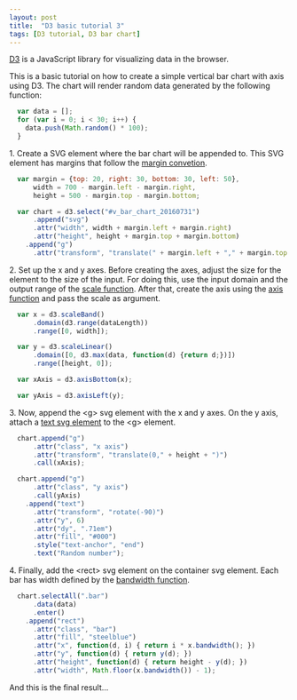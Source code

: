 ```yaml
---
layout: post
title:  "D3 basic tutorial 3"
tags: [D3 tutorial, D3 bar chart]
---
```


[D3](https://d3js.org/) is a JavaScript library for visualizing data in the browser.

This is a basic tutorial on how to create a simple vertical bar chart with axis using D3.
The chart will render random data generated by the following function:

```javascript
  var data = [];
  for (var i = 0; i < 30; i++) {
    data.push(Math.random() * 100);
  }
```

1\. Create a SVG element where the bar chart will be appended to. This SVG element has margins that follow the [margin convetion](https://bl.ocks.org/mbostock/3019563).

```javascript
  var margin = {top: 20, right: 30, bottom: 30, left: 50},
      width = 700 - margin.left - margin.right,
      height = 500 - margin.top - margin.bottom;

  var chart = d3.select("#v_bar_chart_20160731")
      .append("svg")
      .attr("width", width + margin.left + margin.right)
      .attr("height", height + margin.top + margin.bottom)
    .append("g")
      .attr("transform", "translate(" + margin.left + "," + margin.top + ")");
```

2\. Set up the x and y axes. Before creating the axes, adjust the size for the element to the size of the input. For doing this, use the input domain and the output range of the [scale function](https://github.com/d3/d3-scale). After that, create the axis using the [axis function](https://github.com/d3/d3-axis) and pass the scale as argument.

```javascript
  var x = d3.scaleBand()
      .domain(d3.range(dataLength))
      .range([0, width]);

  var y = d3.scaleLinear()
      .domain([0, d3.max(data, function(d) {return d;})])
      .range([height, 0]);

  var xAxis = d3.axisBottom(x);

  var yAxis = d3.axisLeft(y);
```

3\. Now, append the \<g\> svg element with the x and y axes. On the y axis, attach a [text svg element](https://developer.mozilla.org/pt-BR/docs/Web/SVG/Element/text) to the \<g\> element.

```javascript
  chart.append("g")
      .attr("class", "x axis")
      .attr("transform", "translate(0," + height + ")")
      .call(xAxis);

  chart.append("g")
      .attr("class", "y axis")
      .call(yAxis)
    .append("text")
      .attr("transform", "rotate(-90)")
      .attr("y", 6)
      .attr("dy", ".71em")
      .attr("fill", "#000")
      .style("text-anchor", "end")
      .text("Random number");
```

4\. Finally, add the \<rect\> svg element on the container svg element. Each bar has width defined by the [bandwidth function](https://github.com/d3/d3-scale#band_bandwidth).

```javascript
  chart.selectAll(".bar")
      .data(data)
      .enter()
    .append("rect")
      .attr("class", "bar")
      .attr("fill", "steelblue")
      .attr("x", function(d, i) { return i * x.bandwidth(); })
      .attr("y", function(d) { return y(d); })
      .attr("height", function(d) { return height - y(d); })
      .attr("width", Math.floor(x.bandwidth()) - 1);
```

And this is the final result...

<div id="v_bar_chart_20160731"></div>
<script src="https://d3js.org/d3.v4.min.js"></script>
<script>

(function(){

  var dataLength = 30
  var data = [];
  for (var i = 0; i < dataLength; i++) {
    data.push(Math.random() * 100);
  }

  var margin = {top: 20, right: 30, bottom: 30, left: 50},
      width = 700 - margin.left - margin.right,
      height = 500 - margin.top - margin.bottom;

  var chart = d3.select("#v_bar_chart_20160731")
      .append("svg")
      .attr("width", width + margin.left + margin.right)
      .attr("height", height + margin.top + margin.bottom)
    .append("g")
      .attr("transform", "translate(" + margin.left + "," + margin.top + ")");

  var x = d3.scaleBand()
      .domain(d3.range(dataLength))
      .range([0, width]);

  var y = d3.scaleLinear()
      .domain([0, d3.max(data, function(d) {return d;})])
      .range([height, 0]);

  var xAxis = d3.axisBottom(x);

  var yAxis = d3.axisLeft(y);

  chart.append("g")
      .attr("class", "x axis")
      .attr("transform", "translate(0," + height + ")")
      .call(xAxis);

  chart.append("g")
      .attr("class", "y axis")
      .call(yAxis)
    .append("text")
      .attr("transform", "rotate(-90)")
      .attr("y", 6)
      .attr("dy", ".71em")
      .attr("fill", "#000")
      .style("text-anchor", "end")
      .text("Random number");

  chart.selectAll(".bar")
      .data(data)
      .enter()
    .append("rect")
      .attr("class", "bar")
      .attr("fill", "steelblue")
      .attr("x", function(d, i) { return i * x.bandwidth(); })
      .attr("y", function(d) { return y(d); })
      .attr("height", function(d) { return height - y(d); })
      .attr("width", Math.floor(x.bandwidth()) - 0.5);

})()

</script>
